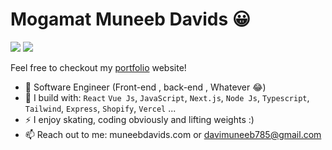 # Mogamat Muneeb Davids 😀

[<img src="https://img.shields.io/badge/github-%2312100E.svg?&style=for-the-badge&logo=github&logoColor=white&color=black" />](https://github.com/Mogamat-Muneeb)
[<img src="https://img.shields.io/badge/linkedin-%230077B5.svg?&style=for-the-badge&logo=linkedin&logoColor=white" />](https://www.linkedin.com/in/mogamat-muneeb/)

Feel free to checkout my [portfolio](https://muneebdavids.com) website!
- 🏢 Software Engineer (Front-end , back-end , Whatever 😂)
- 🧰 I build with: `React` `Vue Js`, `JavaScript`, `Next.js`, `Node Js`,  `Typescript`, `Tailwind`, `Express`, `Shopify`, `Vercel` ...
- ⚡ I enjoy skating, coding obviously and lifting weights :)
- 📫 Reach out to me: muneebdavids.com or davimuneeb785@gmail.com
